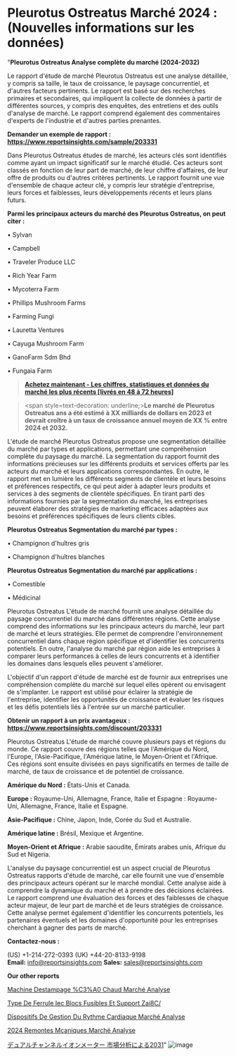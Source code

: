 # Pleurotus Ostreatus Marché 2024 : (Nouvelles informations sur les données)

"<strong>Pleurotus Ostreatus Analyse complète du marché (2024-2032)</strong>

Le rapport d'étude de marché Pleurotus Ostreatus est une analyse détaillée, y compris sa taille, le taux de croissance, le paysage concurrentiel, et d'autres facteurs pertinents. Le rapport est basé sur des recherches primaires et secondaires, qui impliquent la collecte de données à partir de différentes sources, y compris des enquêtes, des entretiens et des outils d'analyse de marché. Le rapport comprend également des commentaires d'experts de l'industrie et d'autres parties prenantes.

<strong>Demander un exemple de rapport : </strong><strong><a href=https://www.reportsinsights.com/sample/203331>https://www.reportsinsights.com/sample/203331</a></strong>

Dans Pleurotus Ostreatus études de marché, les acteurs clés sont identifiés comme ayant un impact significatif sur le marché étudié. Ces acteurs sont classés en fonction de leur part de marché, de leur chiffre d'affaires, de leur offre de produits ou d'autres critères pertinents. Le rapport fournit une vue d'ensemble de chaque acteur clé, y compris leur stratégie d'entreprise, leurs forces et faiblesses, leurs développements récents et leurs plans futurs.

<strong>Parmi les principaux acteurs du marché des Pleurotus Ostreatus, on peut citer :</strong>

• Sylvan

• Campbell

• Traveler Produce LLC

• Rich Year Farm

• Mycoterra Farm

• Phillips Mushroom Farms

• Farming Fungi

• Lauretta Ventures

• Cayuga Mushroom Farm

• GanoFarm Sdm Bhd

• Fungaia Farm

<blockquote><a href=https://reportsinsights.com/buynow/203331><span style=text-decoration: underline;><strong>Achetez maintenant - Les chiffres, statistiques et données du marché les plus récents [livrés en 48 à 72 heures]</strong></span></a></blockquote>
<blockquote>
<div class=group w-full text-gray-800 dark:text-gray-100 border-b border-black/10 dark:border-gray-900/50 bg-gray-50 dark:bg-[#444654]>
<div class=flex p-4 gap-4 text-base md:gap-6 md:max-w-2xl lg:max-w-xl xl:max-w-3xl md:py-6 lg:px-0 m-auto>
<div class=relative flex flex-col w-[calc(100%-50px)] gap-1 md:gap-3 lg:w-[calc(100%-115px)]>
<div class=flex flex-grow flex-col gap-3>
<div class=min-h-[20px] flex flex-col items-start gap-4 whitespace-pre-wrap break-words>
<div class=result-streaming markdown prose w-full break-words dark:prose-invert light>

<span style=text-decoration: underline;><strong>Le marché de Pleurotus Ostreatus ans a été estimé à XX milliards de dollars en 2023 et devrait croître à un taux de croissance annuel moyen de XX % entre 2024 et 2032.</strong></span>

</div>
</div>
</div>
</div>
</div>
</div></blockquote>
L'étude de marché Pleurotus Ostreatus propose une segmentation détaillée du marché par types et applications, permettant une compréhension complète du paysage du marché. La segmentation du rapport fournit des informations précieuses sur les différents produits et services offerts par les acteurs du marché et leurs applications correspondantes. En outre, le rapport met en lumière les différents segments de clientèle et leurs besoins et préférences respectifs, ce qui peut aider à adapter leurs produits et services à des segments de clientèle spécifiques. En tirant parti des informations fournies par la segmentation du marché, les entreprises peuvent élaborer des stratégies de marketing efficaces adaptées aux besoins et préférences spécifiques de leurs clients cibles.

<strong>Pleurotus Ostreatus Segmentation du marché par types :</strong>

• Champignon d'huîtres gris

• Champignon d'huîtres blanches

<strong>Pleurotus Ostreatus Segmentation du marché par applications :</strong>

• Comestible

• Médicinal

Pleurotus Ostreatus L'étude de marché fournit une analyse détaillée du paysage concurrentiel du marché dans différentes régions. Cette analyse comprend des informations sur les principaux acteurs du marché, leur part de marché et leurs stratégies. Elle permet de comprendre l'environnement concurrentiel dans chaque région spécifique et d'identifier les concurrents potentiels. En outre, l'analyse du marché par région aide les entreprises à comparer leurs performances à celles de leurs concurrents et à identifier les domaines dans lesquels elles peuvent s'améliorer.

L'objectif d'un rapport d'étude de marché est de fournir aux entreprises une compréhension complète du marché sur lequel elles opèrent ou envisagent de s'implanter. Le rapport est utilisé pour éclairer la stratégie de l'entreprise, identifier les opportunités de croissance et évaluer les risques et les défis potentiels liés à l'entrée sur un marché particulier.

<strong>Obtenir un rapport à un prix avantageux : <a href=https://www.reportsinsights.com/discount/203331>https://www.reportsinsights.com/discount/203331</a></strong>

Pleurotus Ostreatus L'étude de marché couvre plusieurs pays et régions du monde. Ce rapport couvre des régions telles que l'Amérique du Nord, l'Europe, l'Asie-Pacifique, l'Amérique latine, le Moyen-Orient et l'Afrique. Ces régions sont ensuite divisées en pays significatifs en termes de taille de marché, de taux de croissance et de potentiel de croissance.

<strong>Amérique du Nord :</strong> États-Unis et Canada.

<strong>Europe :</strong> Royaume-Uni, Allemagne, France, Italie et Espagne : Royaume-Uni, Allemagne, France, Italie et Espagne.

<strong>Asie-Pacifique :</strong> Chine, Japon, Inde, Corée du Sud et Australie.

<strong>Amérique latine :</strong> Brésil, Mexique et Argentine.

<strong>Moyen-Orient et Afrique :</strong> Arabie saoudite, Émirats arabes unis, Afrique du Sud et Nigeria.

L'analyse du paysage concurrentiel est un aspect crucial de Pleurotus Ostreatus rapports d'étude de marché, car elle fournit une vue d'ensemble des principaux acteurs opérant sur le marché mondial. Cette analyse aide à comprendre la dynamique du marché et à prendre des décisions éclairées. Le rapport comprend une évaluation des forces et des faiblesses de chaque acteur majeur, de leur part de marché et de leurs stratégies de croissance. Cette analyse permet également d'identifier les concurrents potentiels, les partenaires éventuels et les domaines d'opportunité pour les entreprises cherchant à gagner des parts de marché.

<strong>Contactez-nous :</strong>

(US) +1-214-272-0393
(UK) +44-20-8133-9198
<strong>Email:</strong> <a>info@reportsinsights.com</a>
<strong>Sales:</strong> <a>sales@reportsinsights.com</a>

<strong>Our other reports</strong>

<a href=https://www.linkedin.com/pulse/machine-destampage-%C3%A0-chaud-march%C3%A9-segmentation-thvyf/>Machine Destampage %C3%A0 Chaud Marché Analyse</a>

<a href=https://www.linkedin.com/pulse/type-de-ferrule-iec-blocs-fusibles-et-support-zai8c/>Type De Ferrule Iec Blocs Fusibles Et Support Zai8C/</a>

<a href=https://www.linkedin.com/pulse/dispositifs-de-gestion-du-rythme-cardiaque-march%C3%A9-zqdif/>Dispositifs De Gestion Du Rythme Cardiaque Marché Analyse</a>

<a href=https://www.linkedin.com/pulse/2024-remont%C3%A9es-m%C3%A9caniques-march%C3%A9tendance-et-pr%C3%A9visions-km2zc/>2024 Remontes Mcaniques Marché Analyse</a>

<a href=https://www.linkedin.com/pulse/デュアルチャンネルイオンメーター-市場2023の収益シェアサイズ2028-community-market-research/>デュアルチャンネルイオンメーター 市場分析による2031</a>"
![image](https://github.com/daminid12/RImarketexcellence/assets/158430485/bb373edd-0522-4365-923a-ae331f65cb0a)
